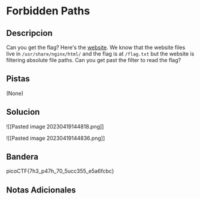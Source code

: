 # Forbidden Paths

## Descripcion
Can you get the flag? Here's the [website](http://saturn.picoctf.net:55287/). We know that the website files live in `/usr/share/nginx/html/` and the flag is at `/flag.txt` but the website is filtering absolute file paths. Can you get past the filter to read the flag?

## Pistas
(None)

## Solucion 
![[Pasted image 20230419144818.png]]

![[Pasted image 20230419144836.png]]

## Bandera
picoCTF{7h3_p47h_70_5ucc355_e5a6fcbc}

## Notas Adicionales 

